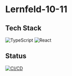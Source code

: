 # Lernfeld-10-11

## Tech Stack
![TypeScript](https://img.shields.io/badge/typescript-%23007ACC.svg?style=for-the-badge&logo=typescript&logoColor=white)
![React](https://img.shields.io/badge/react-%2320232a.svg?style=for-the-badge&logo=react&logoColor=%2361DAFB)

## Status
[![CI/CD](https://github.com/LukasDano/Lernfeld-10-11/actions/workflows/pipeline.yml/badge.svg)](https://github.com/LukasDano/Lernfeld-10-11/actions/workflows/pipeline.yml)
